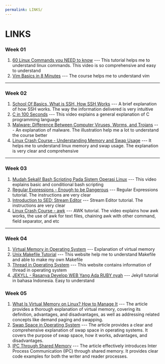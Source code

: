 ```yaml
---
permalink: LINKS/
---
```


# LINKS

### Week 01
1. [60 Linux Commands you NEED to know](https://youtu.be/gd7BXuUQ91w?si=t54zJR12PP7-Ev6B) --- This tutorial helps me to understand linux commands. This video is so comprehensive and easy to understand 
2. [Vim Basics in 8 Minutes](https://youtu.be/ggSyF1SVFr4?si=903sDtqk_K6EiHNr) --- The course helps me to understand vim 

<hr>

### Week 02 
1. [School Of Basics, What is SSH, How SSH Works](https://youtu.be/lRMAJwMQ0Vc?si=2_Xlz5TbLI4UTM_o) --- A brief explanation of how SSH works. The way the information delivered is very intuitive
2. [C in 100 Seconds](https://youtu.be/U3aXWizDbQ4?si=gEjpG1sLFyQ1peyR) --- This video explains a general explanation of C programming language
3. [Malware: Difference Between Computer Viruses, Worms, and Trojans](https://youtu.be/n8mbzU0X2nQ?si=tnmew0P1Swok-wG3) --- An explanation of malware. The illustration help me a lot to understand the course better 
4. [Linux Crash Course - Understanding Memory and Swap Usage](https://youtu.be/XTMyJ5l0GLg?si=4ZqAshPzDHhHxDyh) --- It helps me to understand linux memory and swap usage. The explanation is very clear and comprehensive 

<hr>

### Week 03 
1. [Mudah Sekali! Bash Scripting Pada Sistem Operasi Linux](https://youtu.be/_O4BGN9niOc?si=hE-PMGP0KFJ0tBDz) --- This video explains basic and conditional bash scripting
2. [Regular Expressions - Enough to be Dangerous](https://youtu.be/bgBWp9EIlMM?si=RTIJwdp_Pjtf-_gx) --- Regular Expressions tutorial. The instructions are very clear
3. [Introduction to SED: Stream Editor](https://youtu.be/Sz0xvKUmzpk?si=lnPP3aYpiN0wy5jF) --- Stream Editor tutorial. The instructions are very clear 
4. [Linux Crash Course - awk](https://youtu.be/oPEnvuj9QrI?si=8F7CoV1K1C6ojg_C) --- AWK tutorial. The video explains how awk works, the use of awk for text files, chaining awk with other command, field separator, and etc 

<hr>

### Week 04
1. [Virtual Memory in Operating System](https://www.geeksforgeeks.org/virtual-memory-in-operating-system/?ref=lbp) --- Explanation of virtual memory
2. [Unix Makefile Tutorial](https://www.tutorialspoint.com/makefile/index.htm) --- This website help me to understand Makefile and able to make my own Makefile
3. [Thread in Operating System](https://www.geeksforgeeks.org/thread-in-operating-system/?ref=lbp) --- This website contains information of thread in operating system
4. [JEKYLL - Rasanya Develop WEB Yang Ada RUBY nyah](https://youtu.be/BngMA2ZLZLg?si=mt3BTqu3sKL_CYFJ) --- Jekyll tutorial in bahasa Indonesia. Easy to understand

### Week 05 
1. [What Is Virtual Memory on Linux? How to Manage It](https://www.makeuseof.com/virtual-memory-on-linux/) --- The article provides a thorough explanation of virtual memory, covering its definition, advantages, and disadvantages, as well as addressing related concepts like demand paging and swapping.
2. [Swap Space in Operating System](https://www.geeksforgeeks.org/swap-space-in-operating-system/) --- The article provides a clear and comprehensive explanation of swap space in operating systems. It covers the purpose of swap space, how it works, advantages, and disadvantages. 
3. [IPC Through Shared Memory](https://www.geeksforgeeks.org/ipc-shared-memory/) --- The article effectively introduces Inter Process Communication (IPC) through shared memory. It provides clear code examples for both the writer and reader processes. 
